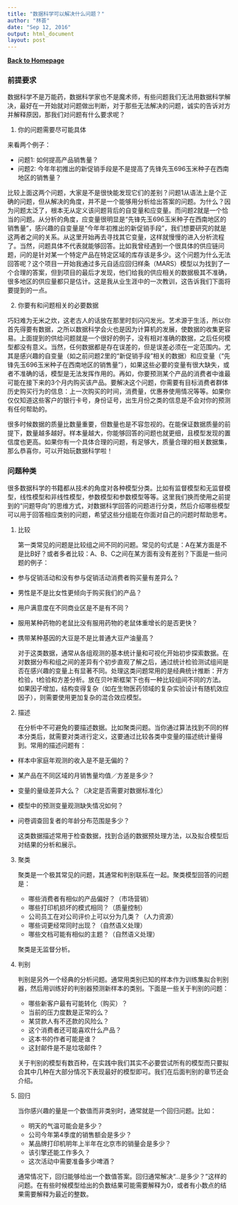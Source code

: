 ```yaml
---
title: "数据科学可以解决什么问题？"
author: "林荟"
date: "Sep 12, 2016"
output: html_document
layout: post
---
```



**[Back to Homepage](http://scientistcafe.com)** 

### 前提要求

数据科学不是万能药，数据科学家也不是魔术师，有些问题我们无法用数据科学解决，最好在一开始就对问题做出判断，对于那些无法解决的问题，诚实的告诉对方并解释原因，那我们对问题有什么要求呢？

1. 你的问题需要尽可能具体

来看两个例子：

- 问题1: 如何提高产品销售量？
- 问题2: 今年年初推出的新促销手段是不是提高了先锋先玉696玉米种子在西南地区的销售量？

比较上面这两个问题，大家是不是很快能发现它们的差别？问题1从语法上是个正确的问题，但从解决的角度，并不是一个能够用分析给出答案的问题。为什么？因为问题太泛了，根本无从定义该问题背后的自变量和应变量。而问题2就是一个恰当的问题。从分析的角度，应变量很明显是“先锋先玉696玉米种子在西南地区的销售量”，感兴趣的自变量是“今年年初推出的新促销手段”，我们想要研究的就是这两者之间的关系。从这里开始再去寻找其它变量，这样就慢慢的进入分析流程了。当然，问题具体不代表就能够回答。比如我曾经遇到一个很具体的供应链问题，问的是针对某一个特定产品在特定区域的库存该是多少。这个问题为什么无法回答呢？这个项目一开始我通过多元自适应回归样条（MARS）模型以为找到了一个合理的答案，但到项目的最后才发现，他们给我的供应相关的数据极其不准确，很多地区的供应量都只是估计。这是我从业生涯中的一次教训，这告诉我们下面将要提到的一点。

2. 你要有和问题相关的必要数据

巧妇难为无米之炊，这老古人的话放在那里时刻闪闪发光。艺术源于生活，所以你首先得要有数据，之所以数据科学会火也是因为计算机的发展，使数据的收集更容易。上面提到的供给问题就是一个很好的例子，没有相对准确的数据，之后任何模型都没有意义。当然，任何数据都是存在误差的，但是误差必须在一定范围内。尤其是感兴趣的自变量（如之前问题2里的“新促销手段”相关的数据）和应变量（“先锋先玉696玉米种子在西南地区的销售量”），如果这些必要的变量有很大缺失，或者不准确的话，模型是无法发挥作用的。再如，你要预测某个产品的消费者中谁最可能在接下来的3个月内购买该产品。要解决这个问题，你需要有目标消费者群体历史购买行为的信息：上一次购买的时间，消费量，优惠券使用情况等等。如果你仅仅知道这些客户的银行卡号，身份证号，出生月份之类的信息是不会对你的预测有任何帮助的。

很多时候数据的质量比数量重要，但数量也是不容忽视的。在能保证数据质量的前提下，数量越多越好。样本量越大，你能够回答的问题也就更细，且模型发现的置信度也更高。如果你有一个具体合理的问题，有足够大，质量合理的相关数据集，那么恭喜你，可以开始玩数据科学啦！

### 问题种类

很多数据科学的书籍都从技术的角度对各种模型分类。比如有监督模型和无监督模型，线性模型和非线性模型，参数模型和参数模型等等。这里我们换而使用之前提到的“问题导向”的思维方式，对数据科学回答的问题进行分类，然后介绍哪些模型可以用于回答相应类别的问题，希望这些分组能在你面对自己的问题时帮助思考。

1. 比较

   第一类常见的问题是比较组之间不同的问题。常见的句式是：A在某方面是不是比B好？或者多者比较：A、B、C之间在某方面有没有差别？下面是一些问题的例子：

  - 参与促销活动和没有参与促销活动消费者购买量有差异么？
  - 男性是不是比女性更倾向于购买我们的产品？
  - 用户满意度在不同商业区是不是有不同？
  - 服用某种药物的老鼠比没有服用药物的老鼠体重增长的是否更快？
  - 携带某种基因的大豆是不是比普通大豆产油量高？

    对于这类数据，通常从各组观测的基本统计量和可视化开始初步探索数据。在对数据分布和组之间的差异有个初步直观了解之后，通过统计检验测试组间是否在感兴趣的变量上有显著不同。处理这类问题常用的是经典统计推断：开方检验，t检验和方差分析。放在贝叶斯框架下也有一种比较组间不同的方法。如果因子增加，结构变得复杂（如在生物医药领域的复杂实验设计有随机效应因子），则需要使用更加复杂的混合效应模型。

2. 描述

    在分析中不可避免的要描述数据。比如聚类问题。当你通过算法找到不同的样本分类后，就需要对类进行定义，这要通过比较各类中变量的描述统计量得到。常用的描述问题有：

  - 样本中家庭年观测的收入是不是无偏的？
  - 某产品在不同区域的月销售量均值／方差是多少？
  - 变量的量级差异大么？（决定是否需要对数据标准化）
  - 模型中的预测变量观测缺失情况如何？
  - 问卷调查回复者的年龄分布范围是多少？

    这类数据描述常用于检查数据，找到合适的数据预处理方法，以及拟合模型后对结果的分析和展示。

3. 聚类

    聚类是一个极其常见的问题，其通常和判别联系在一起。聚类模型回答的问题是：

   - 哪些消费者有相似的产品偏好？（市场营销）
   - 哪些打印机损坏的模式相同？（质量控制）
   - 公司员工在对公司评价上可以分为几类？（人力资源）
   - 哪些词更经常同时出现？（自然语义处理）
   - 哪些文档可能有相似的主题？（自然语义处理）

    聚类是无监督分析。

4. 判别

    判别是另外一个经典的分析问题。通常用类别已知的样本作为训练集拟合判别器，然后用训练好的判别器预测新样本的类别。下面是一些关于判别的问题：

   - 哪些新客户最有可能转化（购买）？
   - 当前的压力度数是正常的么？
   - 某贷款人有不还款的风险么？
   - 这个消费者还可能喜欢什么产品？
   - 这本书的作者可能是谁？
   - 这封邮件是不是垃圾邮件？

    关于判别的模型有数百种，在实践中我们其实不必要尝试所有的模型而只要拟合其中几种在大部分情况下表现最好的模型即可。我们在后面判别的章节还会介绍。

5. 回归

    当你感兴趣的量是一个数值而非类别时，通常就是一个回归问题。比如：

   - 明天的气温可能会是多少？
   - 公司今年第4季度的销售额会是多少？
   - 某品牌打印机明年上半年在北京市的销量会是多少？
   - 该引擎还能工作多久？
   - 这次活动中需要准备多少啤酒？

    通常情况下，回归能够给出一个数值答案。回归通常解决“...是多少？”这样的问题。在有些时候模型给出的负数结果可能需要解释为0，或者有小数点的结果需要解释为最近的整数。